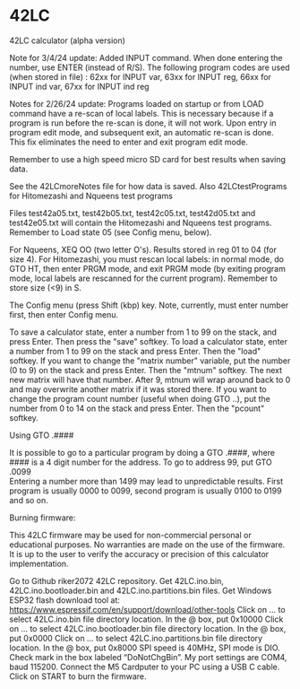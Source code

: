 # 42LC
42LC calculator (alpha version)

Note for 3/4/24 update:  Added INPUT command.  When done entering the number, use ENTER (instead of R/S).  The following program codes are used (when stored in file) :
62xx for INPUT var,
63xx for INPUT reg,
66xx for INPUT ind var,
67xx for INPUT ind reg

Notes for 2/26/24 update:  Programs loaded on startup or from LOAD command have a re-scan of local labels.  This is necessary because if a program is run before the re-scan is done, it will not work.  Upon entry in program edit mode, and subsequent exit, an automatic re-scan is done.  This fix eliminates the need to enter and exit program edit mode.

Remember to use a high speed micro SD card for best results when saving data.

See the 42LCmoreNotes file for how data is saved.  Also 42LCtestPrograms for Hitomezashi and Nqueens test programs

Files test42a05.txt, test42b05.txt, test42c05.txt, test42d05.txt and test42e05.txt will contain the Hitomezashi and Nqueens test programs.  Remember to Load state 05 (see Config menu, below).

For Nqueens, XEQ OO (two letter O's).  Results stored in reg 01 to 04 (for size 4).
For Hitomezashi, you must rescan local labels:  in normal mode, do GTO HT, then enter PRGM mode, and exit PRGM mode (by exiting program mode, local labels are rescanned for the current program).  Remember to store size (<9) in S.

The Config menu (press Shift (kbp) key.  Note, currently, must enter number first, then enter Config menu.

To save a calculator state, enter a number from 1 to 99 on the stack, and press Enter.  Then press the "save" softkey.
To load a calculator state, enter a number from 1 to 99 on the stack and press Enter.  Then the "load" softkey.
If you want to change the "matrix number" variable, put the number (0 to 9) on the stack and press Enter.  Then the "mtnum" softkey.  The next new matrix will have that number.  After 9, mtnum will wrap around back to 0 and may overwrite another matrix if it was stored there.
If you want to change the program count number (useful when doing GTO ..), put the number from 0 to 14 on the stack and press Enter.  Then the "pcount" softkey.

Using GTO .####

It is possible to go to a particular program by doing a GTO .####, where #### is a 4 digit number for the address.  To go to address 99, put GTO .0099  
Entering a number more than 1499 may lead to unpredictable results.
First program is usually 0000 to 0099, second program is usually 0100 to 0199 and so on.

Burning firmware:

This 42LC firmware may be used for non-commercial personal or educational purposes. No warranties are made on the use of the firmware. It is up to the user to verify the accuracy or precision of this calculator implementation.

Go to Github riker2072 42LC repository.
Get 42LC.ino.bin, 42LC.ino.bootloader.bin and 42LC.ino.partitions.bin files.
Get Windows ESP32 flash download tool at: https://www.espressif.com/en/support/download/other-tools
Click on … to select 42LC.ino.bin file directory location. In the @ box, put 0x10000 Click on … to select 42LC.ino.bootloader.bin file directory location. In the @ box, put 0x0000 Click on … to select 42LC.ino.partitions.bin file directory location. In the @ box, put 0x8000
SPI speed is 40MHz, SPI mode is DIO. Check mark in the box labeled “DoNotChgBin”. My port settings are COM4, baud 115200. Connect the M5 Cardputer to your PC using a USB C cable. Click on START to burn the firmware.

